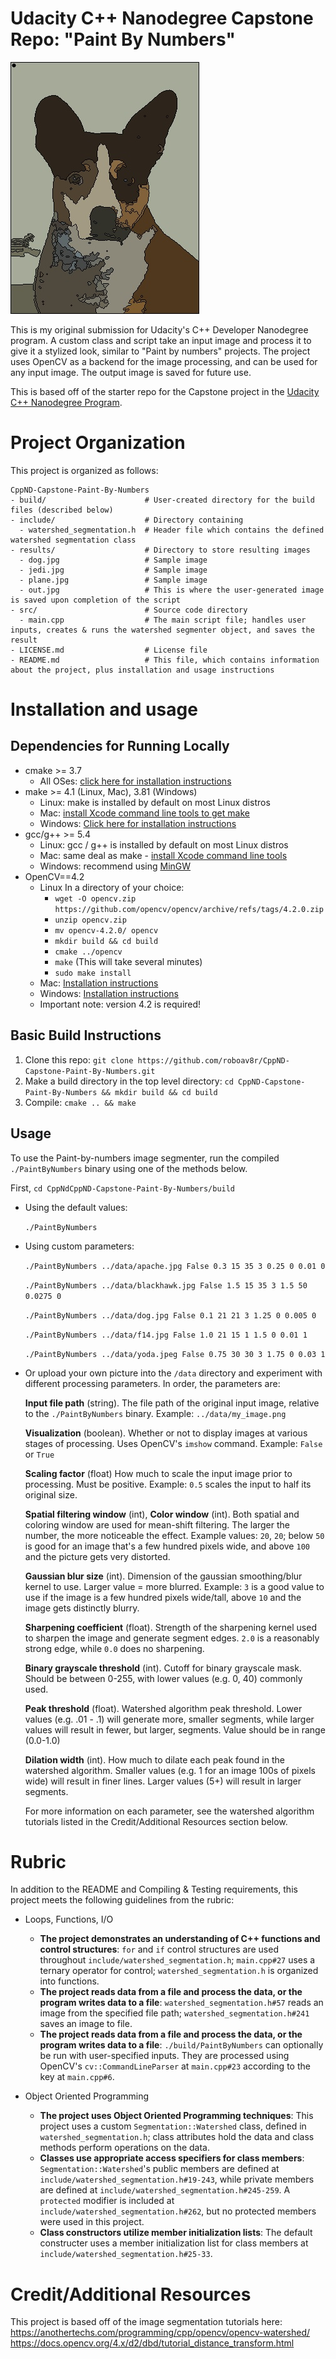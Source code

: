 # Udacity C++ Nanodegree Capstone Repo: "Paint By Numbers"
![](./results/dog.jpg)

This is my original submission for Udacity's C++ Developer Nanodegree program. A custom class and script take an input image and process it to give it a stylized look, similar to "Paint by numbers" projects. The project uses OpenCV as a backend for the image processing, and can be used for any input image. The output image is saved for future use.

This is based off of the starter repo for the Capstone project in the [Udacity C++ Nanodegree Program](https://www.udacity.com/course/c-plus-plus-nanodegree--nd213).

# Project Organization
This project is organized as follows:
```
CppND-Capstone-Paint-By-Numbers
- build/                      # User-created directory for the build files (described below)
- include/                    # Directory containing 
  - watershed_segmentation.h  # Header file which contains the defined watershed segmentation class
- results/                    # Directory to store resulting images
  - dog.jpg                   # Sample image
  - jedi.jpg                  # Sample image
  - plane.jpg                 # Sample image
  - out.jpg                   # This is where the user-generated image is saved upon completion of the script
- src/                        # Source code directory
  - main.cpp                  # The main script file; handles user inputs, creates & runs the watershed segmenter object, and saves the result
- LICENSE.md                  # License file
- README.md                   # This file, which contains information about the project, plus installation and usage instructions
```


# Installation and usage
## Dependencies for Running Locally
* cmake >= 3.7
  * All OSes: [click here for installation instructions](https://cmake.org/install/)
* make >= 4.1 (Linux, Mac), 3.81 (Windows)
  * Linux: make is installed by default on most Linux distros
  * Mac: [install Xcode command line tools to get make](https://developer.apple.com/xcode/features/)
  * Windows: [Click here for installation instructions](http://gnuwin32.sourceforge.net/packages/make.htm)
* gcc/g++ >= 5.4
  * Linux: gcc / g++ is installed by default on most Linux distros
  * Mac: same deal as make - [install Xcode command line tools](https://developer.apple.com/xcode/features/)
  * Windows: recommend using [MinGW](http://www.mingw.org/)
* OpenCV==4.2
  * Linux
    In a directory of your choice: 
    - `wget -O opencv.zip https://github.com/opencv/opencv/archive/refs/tags/4.2.0.zip`
    - `unzip opencv.zip`
    - `mv opencv-4.2.0/ opencv`
    - `mkdir build && cd build`
    - `cmake ../opencv`
    - `make` (This will take several minutes)
    - `sudo make install`
  * Mac: [Installation instructions](https://www.geeksforgeeks.org/how-to-install-opencv-for-c-on-macos/)
  * Windows: [Installation instructions](https://learnopencv.com/install-opencv-on-windows/)
  * Important note: version 4.2 is required!
  
## Basic Build Instructions

1. Clone this repo: `git clone https://github.com/roboav8r/CppND-Capstone-Paint-By-Numbers.git`
2. Make a build directory in the top level directory: `cd CppND-Capstone-Paint-By-Numbers && mkdir build && cd build`
3. Compile: `cmake .. && make`

## Usage
To use the Paint-by-numbers image segmenter, run the compiled `./PaintByNumbers` binary using one of the methods below.

First, `cd CppNdCppND-Capstone-Paint-By-Numbers/build`

* Using the default values: 
  
  `./PaintByNumbers `

* Using custom parameters:

  `./PaintByNumbers ../data/apache.jpg False 0.3 15 35 3 0.25 0 0.01 0`

  `./PaintByNumbers ../data/blackhawk.jpg False 1.5 15 35 3 1.5 50 0.0275 0`

  `./PaintByNumbers ../data/dog.jpg False 0.1 21 21 3 1.25 0 0.005 0`

  `./PaintByNumbers ../data/f14.jpg False 1.0 21 15 1 1.5 0 0.01 1`

  `./PaintByNumbers ../data/yoda.jpeg False 0.75 30 30 3 1.75 0 0.03 1`

* Or upload your own picture into the `/data` directory and experiment with different processing parameters. In order, the parameters are:

  **Input file path** (string). The file path of the original input image, relative to the `./PaintByNumbers` binary. Example: `../data/my_image.png`

  **Visualization** (boolean). Whether or not to display images at various stages of processing. Uses OpenCV's `imshow` command. Example: `False` or `True`
  
  **Scaling factor** (float)    How much to scale the input image prior to processing. Must be positive. Example: `0.5` scales the input to half its original size.

  **Spatial filtering window** (int), **Color window** (int). Both spatial and coloring window are used for mean-shift filtering. The larger the number, the more noticeable the effect. Example values: `20`, `20`; below `50` is good for an image that's a few hundred pixels wide, and above `100` and the picture gets very distorted.

  **Gaussian blur size** (int).  Dimension of the gaussian smoothing/blur kernel to use. Larger value = more blurred. Example: `3` is a good value to use if the image is a few hundred pixels wide/tall, above `10` and the image gets distinctly blurry.

  **Sharpening coefficient** (float). Strength of the sharpening kernel used to sharpen the image and generate segment edges. `2.0` is a reasonably strong edge, while `0.0` does no sharpening.

  **Binary grayscale threshold** (int). Cutoff for binary grayscale mask. Should be between 0-255, with lower values (e.g. 0, 40) commonly used.  
  
  **Peak threshold** (float). Watershed algorithm peak threshold. Lower values (e.g. .01 - .1) will generate more, smaller segments, while larger values will result in fewer, but larger, segments. Value should be in range (0.0-1.0)

  **Dilation width** (int). How much to dilate each peak found in the watershed algorithm. Smaller values (e.g. 1 for an image 100s of pixels wide) will result in finer lines. Larger values (5+) will result in larger segments.

  For more information on each parameter, see the watershed algorithm tutorials listed in the Credit/Additional Resources section below.

# Rubric 
In addition to the README and Compiling & Testing requirements, this project meets the following guidelines from the rubric:
* Loops, Functions, I/O
  * **The project demonstrates an understanding of C++ functions and control structures**: `for` and `if` control structures are used throughout `include/watershed_segmentation.h`; `main.cpp#27` uses a ternary operator for control; `watershed_segmentation.h` is organized into functions.
  * **The project reads data from a file and process the data, or the program writes data to a file**: `watershed_segmentation.h#57` reads an image from the specified file path; `watershed_segmentation.h#241` saves an image to file.
  * **The project reads data from a file and process the data, or the program writes data to a file**: `./build/PaintByNumbers` can optionally be run with user-specified inputs. They are processed using OpenCV's `cv::CommandLineParser` at `main.cpp#23` according to the key at `main.cpp#6`.

* Object Oriented Programming
  * **The project uses Object Oriented Programming techniques**: This project uses a custom `Segmentation::Watershed` class, defined in `watershed_segmentation.h`; class attributes hold the data and class methods perform operations on the data.
  * **Classes use appropriate access specifiers for class members**: `Segmentation::Watershed`'s public members are defined at `include/watershed_segmentation.h#19-243`, while private members are defined at `include/watershed_segmentation.h#245-259`. A `protected` modifier is included at `include/watershed_segmentation.h#262`, but no protected members were used in this project.
  * **Class constructors utilize member initialization lists**: The default constructer uses a member initialization list for class members at `include/watershed_segmentation.h#25-33`.


# Credit/Additional Resources
This project is based off of the image segmentation tutorials here:
https://anothertechs.com/programming/cpp/opencv/opencv-watershed/
https://docs.opencv.org/4.x/d2/dbd/tutorial_distance_transform.html
